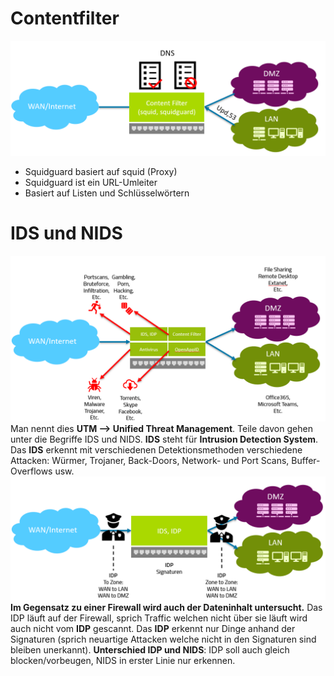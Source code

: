# Contentfilter
![ContentFilter](ressouces/ContentFilter.png)
- Squidguard basiert auf squid (Proxy)
- Squidguard ist ein URL-Umleiter
- Basiert auf Listen und Schlüsselwörtern

# IDS und NIDS
![IDP-NIDS](ressouces/IDP-NIDS.png)
Man nennt dies **UTM --> Unified Threat Management**. Teile davon gehen unter die Begriffe IDS und NIDS. 
**IDS** steht für **Intrusion Detection System**. Das **IDS** erkennt mit verschiedenen Detektionsmethoden verschiedene Attacken: Würmer, Trojaner, Back-Doors, Network- und Port Scans, Buffer-Overflows usw.
![IDS-IDP](ressouces/IDS-IDP.png)
**Im Gegensatz zu einer Firewall wird auch der Dateninhalt untersucht.** Das IDP läuft auf der Firewall, sprich Traffic welchen nicht über sie läuft wird auch nicht vom **IDP** gescannt. Das **IDP** erkennt nur Dinge anhand der Signaturen (sprich neuartige Attacken welche nicht in den Signaturen sind bleiben unerkannt). **Unterschied IDP und NIDS**: IDP soll auch gleich blocken/vorbeugen, NIDS in erster Linie nur erkennen. 
